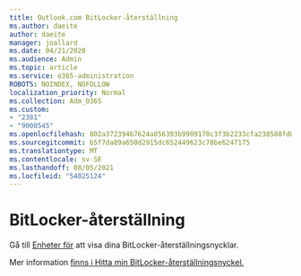 ```yaml
---
title: Outlook.com BitLocker-återställning
ms.author: daeite
author: daeite
manager: joallard
ms.date: 04/21/2020
ms.audience: Admin
ms.topic: article
ms.service: o365-administration
ROBOTS: NOINDEX, NOFOLLOW
localization_priority: Normal
ms.collection: Adm_O365
ms.custom:
- "2381"
- "9000545"
ms.openlocfilehash: 802a37239467624a856393b9909170c3f3b2233cfa238508fd0515749a71d1a6
ms.sourcegitcommit: b5f7da89a650d2915dc652449623c78be6247175
ms.translationtype: MT
ms.contentlocale: sv-SE
ms.lasthandoff: 08/05/2021
ms.locfileid: "54025124"
---
```

# <a name="bitlocker-recovery"></a>BitLocker-återställning

Gå till [Enheter för](https://account.microsoft.com/devices/recoverykey) att visa dina BitLocker-återställningsnycklar.

Mer information [finns i Hitta min BitLocker-återställningsnyckel.](https://support.microsoft.com/help/4026181)